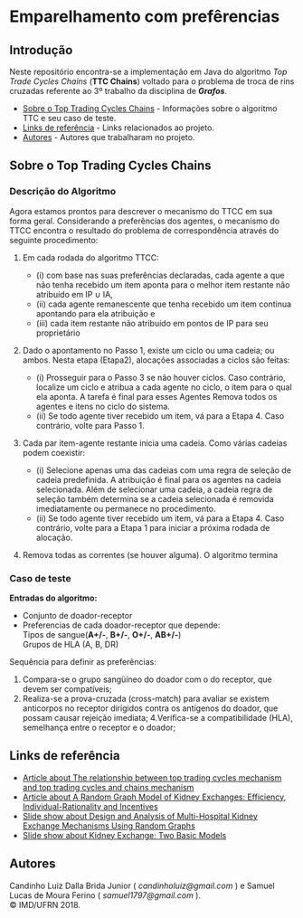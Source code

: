 # Emparelhamento com prefêrencias
## Introdução
Neste repositório encontra-se a implementação em Java do algoritmo _Top Trade Cycles Chains_ (**TTC Chains**) voltado para o problema de troca de rins cruzadas referente ao 3º trabalho da disciplina de ***Grafos***.

- [Sobre o Top Trading Cycles Chains](#sobre-o-top-trading-cycles-chains) - Informações sobre o algoritmo TTC e seu caso de teste. 
- [Links de referência](#links-de-referência) - Links relacionados ao projeto.
- [Autores](#autores) - Autores que trabalharam no projeto.



## Sobre o Top Trading Cycles Chains 
  
### Descrição do Algoritmo

Agora estamos prontos para descrever o mecanismo do TTCC em sua forma geral. Considerando a preferências dos agentes, o mecanismo do TTCC encontra o resultado do problema de correspondência 
através do seguinte procedimento:
1. Em cada rodada do algoritmo TTCC:
	- (i) com base nas suas preferências declaradas, cada agente a que não tenha recebido um item aponta para o melhor item restante não atribuído em IP ∪ IA, 
	- (ii) cada agente remanescente que tenha recebido um item continua apontando para ela
atribuição e 
	- (iii) cada item restante não atribuído em pontos de IP para seu proprietário
  

2. Dado o apontamento no Passo 1, existe um ciclo ou uma cadeia; ou ambos. Nesta etapa (Etapa2), alocações associadas a ciclos são feitas: 
	- (i) Prosseguir para o Passo 3 se não houver ciclos. Caso contrário, localize um ciclo e atribua a cada agente no ciclo, o item para o qual ela aponta. A tarefa é final para esses Agentes Remova todos os agentes e itens no ciclo do sistema.
	- (ii) Se todo agente tiver recebido um item, vá para a Etapa 4. Caso contrário, volte para Passo 1.
   

 3. Cada par item-agente restante inicia uma cadeia. Como várias cadeias podem coexistir:
	- (i) Selecione apenas uma das cadeias com uma regra de seleção de cadeia predefinida. A atribuição é final para os agentes na cadeia selecionada. Além de selecionar uma cadeia, a cadeia regra de seleção também determina se a cadeia selecionada é removida imediatamente
ou permanece no procedimento.
	- (ii) Se todo agente tiver recebido um item, vá para a Etapa 4. Caso contrário, volte para a Etapa 1 para iniciar a próxima rodada de alocação.
4. Remova todas as correntes (se houver alguma). O algoritmo termina


### Caso de teste


**Entradas do algoritmo:**  
  

- Conjunto de doador-receptor
- Preferencias de cada doador-receptor que depende:  
	Tipos de sangue(**A+/-**, **B+/-**, **O+/-**, **AB+/-**)  
	Grupos de HLA (A, B, DR)  
	

Sequência para definir as preferências:
1. Compara-se o grupo sangüíneo do doador com o do
receptor, que devem ser compatíveis;
3. Realiza-se a prova-cruzada (cross-match) para avaliar
se existem anticorpos no receptor dirigidos contra
os antígenos do doador, que possam causar rejeição
imediata;
4.Verifica-se a compatibilidade (HLA), semelhança entre
o receptor e o doador;

## Links de referência 




- [Article about The relationship between top trading cycles mechanism and top trading cycles and chains mechanism](https://www.sciencedirect.com/science/article/pii/S0022053105001663)  
- [Article about A Random Graph Model of Kidney Exchanges:
Efficiency, Individual-Rationality and Incentives](http://econcs.seas.harvard.edu/files/econcs/files/toulis-ec11.pdf)  
- [Slide show about Design and Analysis of Multi-Hospital Kidney Exchange
Mechanisms Using Random Graphs](http://econcs.seas.harvard.edu/files/econcs/files/toulis_gamesecon15.pdf)  
- [Slide show about Kidney Exchange: Two Basic Models](https://www.tayfunsonmez.net/wp-content/uploads/2013/10/Kidneyexchange.pdf)

## Autores  
Candinho Luiz Dalla Brida Junior ( _candinholuiz@gmail.com_ )  e Samuel Lucas de Moura Ferino ( _samuel1797@gmail.com_ ).  
:copyright: IMD/UFRN 2018.   



